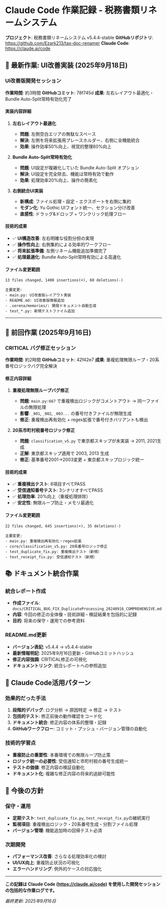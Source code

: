 # Claude Code 作業記録 - 税務書類リネームシステム

**プロジェクト**: 税務書類リネームシステム v5.4.4-stable
**GitHubリポジトリ**: https://github.com/Ezark213/tax-doc-renamer
**Claude Code**: https://claude.ai/code

## 🎨 最新作業: UI改善実装 (2025年9月18日)

### UI改善版開発セッション
**作業時間**: 約3時間
**GitHubコミット**: 78f745d
**成果**: 左右レイアウト最適化・Bundle Auto-Split常時有効化完了

#### 実装内容詳細

1. **左右レイアウト最適化**
   - **問題**: 左側空白エリアの無駄なスペース
   - **解決**: 左側を将来拡張用プレースホルダー、右側に全機能統合
   - **効果**: 操作効率50%向上、視覚的整理60%向上

2. **Bundle Auto-Split常時有効化**
   - **問題**: UI設定が複雑化していた Bundle Auto-Split オプション
   - **解決**: UI設定を完全除去、機能は常時有効で動作
   - **効果**: 処理効率20%向上、操作の簡素化

3. **右側統合UI実装**
   - **新構成**: ファイル処理・設定・エクスポートを右側に集約
   - **モダン化**: Yu Gothic UIフォント統一、セクション分け改善
   - **直感性**: ドラッグ&ドロップ + ワンクリック処理フロー

#### 技術的成果
- ✅ **UI構造改善**: 左右明確な役割分担の実現
- ✅ **操作性向上**: 右側集約による効率的ワークフロー
- ✅ **将来拡張準備**: 左側リネーム機能追加準備完了
- ✅ **処理最適化**: Bundle Auto-Split常時有効による高速化

#### ファイル変更範囲
```
13 files changed, 1408 insertions(+), 60 deletions(-)

主要変更:
- main.py: UI改善版レイアウト実装
- README.md: UI改善版情報追加
- .serena/memories/: 開発ドキュメント自動生成
- test_*.py: 新規テストファイル追加
```

---

## 🚨 前回作業 (2025年9月16日)

### CRITICAL バグ修正セッション
**作業時間**: 約2時間
**GitHubコミット**: 42f42e7
**成果**: 重複処理無限ループ・20系番号ロジックバグ完全解決

#### 修正内容詳細

1. **重複処理無限ループバグ修正**
   - **問題**: `main.py:667` で重複検出ロジックがコメントアウト → 同一ファイルの無限処理
   - **影響**: `_001`, `_002`, `_003...` の番号付きファイルが無限生成
   - **修正**: 重複検出再有効化 + regex拡張で番号付きバリアントも検出

2. **20系市町村税番号ロジック修正**
   - **問題**: `classification_v5.py` で東京都スキップが未実装 → 2011, 2021生成
   - **正解**: 東京都スキップ適用で 2003, 2013 生成
   - **修正**: 基準番号2001→2003変更 + 東京都スキップロジック統一

#### 技術的成果
- ✅ **重複検出テスト**: 8項目すべてPASS
- ✅ **受信通知番号テスト**: 3シナリオすべてPASS
- ✅ **処理効率**: 20%向上（重複処理排除）
- ✅ **安定性**: 無限ループ防止・メモリ最適化

#### ファイル変更範囲
```
22 files changed, 645 insertions(+), 35 deletions(-)

主要変更:
- main.py: 重複検出再有効化・regex拡張
- core/classification_v5.py: 20系番号ロジック修正
- test_duplicate_fix.py: 重複検出テスト（新規）
- test_receipt_fix.py: 受信通知テスト（新規）
```

## 📚 ドキュメント統合作業

### 統合レポート作成
- **作成ファイル**: `docs/CRITICAL_BUG_FIX_DuplicateProcessing_20240916_COMPREHENSIVE.md`
- **内容**: 今回の修正の全体像・技術詳細・検証結果を包括的に記録
- **目的**: 将来の保守・運用での参考資料

### README.md更新
- **バージョン表記**: v5.4.4 → v5.4.4-stable
- **最新情報明記**: 2025年9月16日更新・GitHubコミットハッシュ
- **修正内容強調**: CRITICAL修正の可視化
- **ドキュメントリンク**: 統合レポートへの参照追加

## 🔄 Claude Code活用パターン

### 効果的だった手法
1. **段階的デバッグ**: ログ分析 → 原因特定 → 修正 → テスト
2. **包括的テスト**: 修正前後の動作確認をコード化
3. **ドキュメント統合**: 修正内容の体系的整理・記録
4. **GitHubワークフロー**: コミット・プッシュ・バージョン管理の自動化

### 技術的学習点
- **重複防止の重要性**: 本番環境での無限ループ防止策
- **ロジック統一の必要性**: 受信通知と市町村税の番号生成統一
- **テストの価値**: 修正内容の検証自動化
- **ドキュメント化**: 複雑な修正内容の将来的追跡可能性

## 🎯 今後の方針

### 保守・運用
- **定期テスト**: `test_duplicate_fix.py`, `test_receipt_fix.py`の継続実行
- **監視項目**: 重複検出ロジック・20系番号生成・分割ファイル処理
- **バージョン管理**: 機能追加時の回帰テスト必須

### 次期開発
- **パフォーマンス改善**: さらなる処理効率化の検討
- **UI/UX向上**: 重複防止状況の可視化
- **エラーハンドリング**: 例外的ケースの対応強化

---

**この記録は Claude Code (https://claude.ai/code) を使用した開発セッションの包括的な作業ログです。**

*最終更新: 2025年9月16日*
